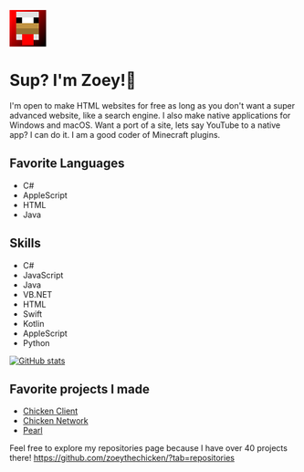 ![Logo](/logo.png)

# Sup? I'm Zoey!👋

I'm open to make HTML websites for free as long as you don't want a super advanced website, like a search engine.
I also make native applications for Windows and macOS. Want a port of a site, lets say YouTube to a native app? I can do it.
I am a good coder of Minecraft plugins.

## Favorite Languages
- C#
- AppleScript
- HTML
- Java

## Skills
- C#
- JavaScript
- Java
- VB.NET
- HTML
- Swift
- Kotlin
- AppleScript
- Python

[![GitHub stats](https://github-readme-stats.vercel.app/api?username=zoeythechicken)](https://github.com/anuraghazra/github-readme-stats)

## Favorite projects I made
- [Chicken Client](https://client.chickennet.work)
- [Chicken Network](https://chickennet.work)
- [Pearl](https://pearl-site.vercel.app)

Feel free to explore my repositories page because I have over 40 projects there!
https://github.com/zoeythechicken/?tab=repositories
